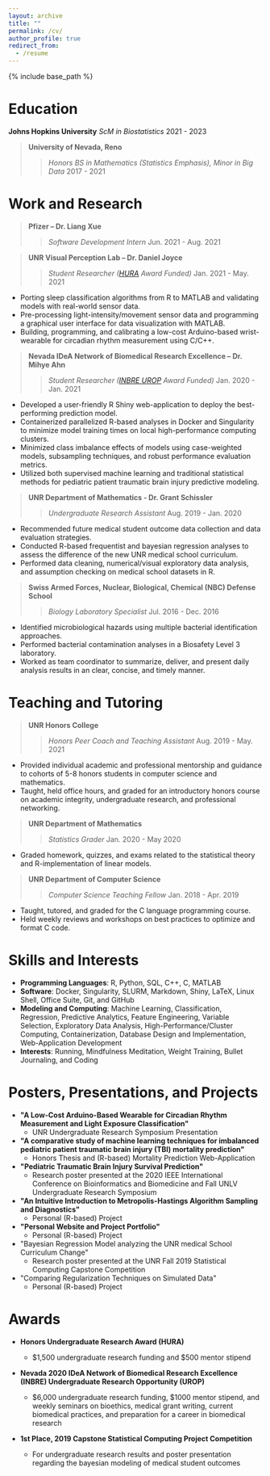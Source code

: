```yaml
---
layout: archive
title: ""
permalink: /cv/
author_profile: true
redirect_from:
  - /resume
---
```


{% include base_path %}

Education
======
__Johns Hopkins University__
_ScM in Biostatistics_ 2021 - 2023

> __University of Nevada, Reno__
>> _Honors BS in Mathematics (Statistics Emphasis), Minor in Big Data_ 2017 - 2021

Work and Research
======
> __Pfizer – Dr. Liang Xue__
>> _Software Development Intern_ Jun. 2021 - Aug. 2021

> __UNR Visual Perception Lab – Dr. Daniel Joyce__
>> _Student Researcher ([HURA](https://www.unr.edu/undergradresearch/opportunities/hura) Award Funded)_ Jan. 2021 - May. 2021 
* Porting sleep classification algorithms from R to MATLAB and validating models with real-world sensor data.
* Pre-processing light-intensity/movement sensor data and programming a graphical user interface for data visualization with MATLAB.
* Building, programming, and calibrating a low-cost Arduino-based wrist-wearable for circadian rhythm measurement using C/C++.

> __Nevada IDeA Network of Biomedical Research Excellence – Dr. Mihye Ahn__
>> _Student Researcher ([INBRE UROP](https://med.unr.edu/inbre/programs-and-projects/student-training-programs/undergraduate-program) Award Funded)_ Jan. 2020 - Jan. 2021
* Developed a user-friendly R Shiny web-application to deploy the best-performing prediction model.
* Containerized parallelized R-based analyses in Docker and Singularity to minimize model training times on local high-performance computing clusters.
* Minimized class imbalance effects of models using case-weighted models, subsampling techniques, and robust performance evaluation metrics.
* Utilized both supervised machine learning and traditional statistical methods for pediatric patient traumatic brain injury predictive modeling.

> __UNR Department of Mathematics - Dr. Grant Schissler__
>> _Undergraduate Research Assistant_ Aug. 2019 - Jan. 2020
* Recommended future medical student outcome data collection and data evaluation strategies.
* Conducted R-based frequentist and bayesian regression analyses to assess the difference of the new UNR medical school curriculum.
* Performed data cleaning, numerical/visual exploratory data analysis, and assumption checking on medical school datasets in R.

> __Swiss Armed Forces, Nuclear, Biological, Chemical (NBC) Defense School__
>> _Biology Laboratory Specialist_ Jul. 2016 - Dec. 2016
* Identified microbiological hazards using multiple bacterial identification approaches.
* Performed bacterial contamination analyses in a Biosafety Level 3 laboratory.
* Worked as team coordinator to summarize, deliver, and present daily analysis results in an clear, concise, and timely manner. 
  
  
Teaching and Tutoring
======

> __UNR Honors College__
>> _Honors Peer Coach and Teaching Assistant_ Aug. 2019 - May. 2021
* Provided individual academic and professional mentorship and guidance to cohorts of 5-8 honors students in computer science and mathematics.
* Taught, held office hours, and graded for an introductory honors course on academic integrity, undergraduate research, and professional networking.
  
> __UNR Department of Mathematics__
>> _Statistics Grader_ Jan. 2020 - May 2020
- Graded homework, quizzes, and exams related to the statistical theory and R-implementation of linear models.  

> __UNR Department of Computer Science__
>> _Computer Science Teaching Fellow_ Jan. 2018 - Apr. 2019
- Taught, tutored, and graded for the C language programming course.
- Held weekly reviews and workshops on best practices to optimize and format C code.

Skills and Interests
======
* __Programming Languages__: R, Python, SQL, C++, C, MATLAB
* __Software__: Docker, Singularity, SLURM, Markdown, Shiny, LaTeX, Linux Shell, Office Suite, Git, and GitHub
* __Modeling and Computing__: Machine Learning, Classification, Regression, Predictive Analytics, Feature Engineering, Variable Selection, Exploratory Data Analysis, High-Performance/Cluster Computing, Containerization, Database Design and Implementation, Web-Application Development
* __Interests__: Running, Mindfulness Meditation, Weight Training, Bullet Journaling, and Coding


Posters, Presentations, and Projects
======
* __"A Low-Cost Arduino-Based Wearable for Circadian Rhythm Measurement and Light Exposure Classification"__
  * UNR Undergraduate Research Symposium Presentation
* __"A comparative study of machine learning techniques for imbalanced pediatric patient traumatic brain injury (TBI) mortality prediction"__
  * Honors Thesis and \(R-based\) Mortality Prediction Web-Application
* __"Pediatric Traumatic Brain Injury Survival Prediction"__
  * Research poster presented at the 2020 IEEE International Conference on Bioinformatics and Biomedicine and Fall UNLV Undergraduate Research Symposium
* __"An Intuitive Introduction to Metropolis-Hastings Algorithm Sampling and Diagnostics"__
  * Personal \(R-based\) Project 
* __"Personal Website and Project Portfolio"__
  * Personal \(R-based\) Project
* "Bayesian Regression Model analyzing the UNR medical School Curriculum Change"
  * Research poster presented at the UNR Fall 2019 Statistical Computing Capstone Competition
* "Comparing Regularization Techniques on Simulated Data"
  * Personal (R-based) Project
  
Awards
======
* __Honors Undergraduate Research Award (HURA)__
  * \$1,500 undergraduate research funding and \$500 mentor stipend

* __Nevada 2020 IDeA Network of Biomedical Research Excellence (INBRE) Undergraduate Research Opportunity (UROP)__
  * \$6,000 undergraduate research funding, \$1000 mentor stipend, and weekly seminars on bioethics, medical grant writing, current biomedical practices, and preparation for a career in biomedical research
  
* __1st Place, 2019 Capstone Statistical Computing Project Competition__
  * For undergraduate research results and poster presentation regarding the bayesian modeling of medical student outcomes